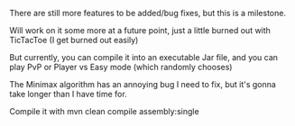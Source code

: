 There are still more features to be added/bug fixes, but this is a milestone. 

Will work on it some more at a future point, just a little burned out with TicTacToe (I get burned out easily)

But currently, you can compile it into an executable Jar file, and you can play PvP or Player vs Easy mode (which randomly chooses)

The Minimax algorithm has an annoying bug I need to fix, but it's gonna take longer than I have time for.

Compile it with mvn clean compile assembly:single
